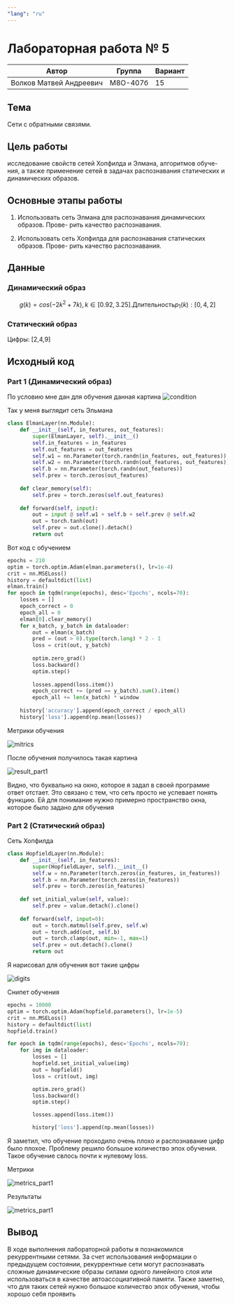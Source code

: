 ```yaml
---
"lang": "ru"
---
```


# Лабораторная работа № 5
| Автор                   | Группа   | Вариант |
| ----------------------- | -------- | ------- |
| Волков Матвей Андреевич | М8О-407б | 15      |

## Тема
Сети с обратными связями.

## Цель работы
исследование свойств сетей Хопфилда и Элмана, алгоритмов обуче-
ния, а также применение сетей в задачах распознавания статических и динамических
образов.

## Основные этапы работы
1. Использовать сеть Элмана для распознавания динамических образов. Прове-
рить качество распознавания.

2. Использовать сеть Хопфилда для распознавания статических образов. Прове-
рить качество распознавания.


## Данные 
### Динамический образ

$$g(k) = cos(-2k^2 + 7k), k \in [0.92,3.25]. \text{Длительность} p_1(k): [0,4,2]$$

### Статический образ
Цифры: [2,4,9]

## Исходный код 
### Part 1 (Динамический образ)

По условию мне дан для обучения данная картина
![condition](img/din_conditional.png)

Так у меня выглядит сеть Эльмана

```python
class ElmanLayer(nn.Module):
    def __init__(self, in_features, out_features):
        super(ElmanLayer, self).__init__()
        self.in_features = in_features
        self.out_features = out_features
        self.w1 = nn.Parameter(torch.randn(in_features, out_features))
        self.w2 = nn.Parameter(torch.randn(out_features, out_features))
        self.b = nn.Parameter(torch.randn(out_features))
        self.prev = torch.zeros(out_features)
        
    def clear_memory(self):
        self.prev = torch.zeros(self.out_features)
        
    def forward(self, input):
        out = input @ self.w1 + self.b + self.prev @ self.w2
        out = torch.tanh(out)
        self.prev = out.clone().detach()
        return out
```

Вот код с обучением 

```python
epochs = 210
optim = torch.optim.Adam(elman.parameters(), lr=1e-4)
crit = nn.MSELoss()
history = defaultdict(list)
elman.train()
for epoch in tqdm(range(epochs), desc='Epochs', ncols=70):
    losses = []
    epoch_correct = 0
    epoch_all = 0
    elman[0].clear_memory()
    for x_batch, y_batch in dataloader:
        out = elman(x_batch)
        pred = (out > 0).type(torch.long) * 2 - 1
        loss = crit(out, y_batch)
        
        optim.zero_grad()
        loss.backward()
        optim.step()
        
        losses.append(loss.item())
        epoch_correct += (pred == y_batch).sum().item()
        epoch_all += len(x_batch) * window
    
    history['accuracy'].append(epoch_correct / epoch_all)
    history['loss'].append(np.mean(losses))
```

Метрики обучения

![mitrics](img/metric_part1.png)

После обучения получилось такая картина

![result_part1](img/result_part1.png)

Видно, что буквально на окно, которое я задал в своей программе ответ отстает. Это связано с тем, что сеть просто не успевает понять функцию. Ей для понимание нужно примерно пространство окна, которое было задано для обучения

### Part 2 (Статический образ)

Сеть Хопфилда 

```python
class HopfieldLayer(nn.Module):
    def __init__(self, in_features):
        super(HopfieldLayer, self).__init__()
        self.w = nn.Parameter(torch.zeros(in_features, in_features))
        self.b = nn.Parameter(torch.zeros(in_features))
        self.prev = torch.zeros(in_features)
        
    def set_initial_value(self, value):
        self.prev = value.detach().clone()
        
    def forward(self, input=0):
        out = torch.matmul(self.prev, self.w)
        out = torch.add(out, self.b)
        out = torch.clamp(out, min=-1, max=1)
        self.prev = out.detach().clone()
        return out
```

Я нарисовал для обучения вот такие цифры

![digits](img/digits.png)

Снипет обучения
```python
epochs = 10000
optim = torch.optim.Adam(hopfield.parameters(), lr=1e-5)
crit = nn.MSELoss()
history = defaultdict(list)
hopfield.train()

for epoch in tqdm(range(epochs), desc='Epochs', ncols=70):
    for img in dataloader:
        losses = []
        hopfield.set_initial_value(img)
        out = hopfield()
        loss = crit(out, img)

        optim.zero_grad()
        loss.backward()
        optim.step()

        losses.append(loss.item())

        history['loss'].append(np.mean(losses))
```

Я заметил, что обучение проходило очень плохо и распознавание цифр было плохое. Проблему решило большое количество эпох обучения. Такое обучение свлось почти к нулевому loss. 

Метрики

![metrics_part1](img/metric_part2.png)


Результаты

![metrics_part1](img/result_part2.png)

## Вывод
В ходе выполнения лабораторной работы я познакомился рекуррентными сетями. За счет использования информации о предыдущем состоянии, рекуррентные сети могут распознавать сложные динамические образы силами одного линейного слоя или использоваться в качестве автоассоциативной памяти. Также заметно, что для таких сетей нужно большое количество эпох обучения, чтобы хорошо себя проявить
